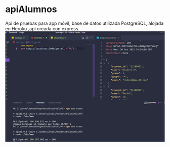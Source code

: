 # apiAlumnos
Api de pruebas para app móvil, base de datos utilizada PostgreSQL, alojada en Heroku ,api creada con express.
![](img/Screenshot_1.png)
